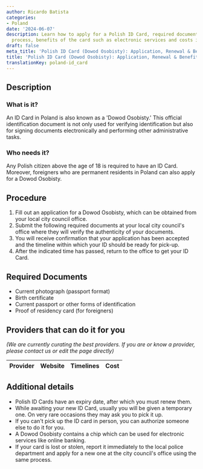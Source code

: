 ```yaml
---
author: Ricardo Batista
categories:
- Poland
date: '2024-06-07'
description: Learn how to apply for a Polish ID Card, required documents, renewal
  process, benefits of the card such as electronic services and costs involved.
draft: false
meta_title: 'Polish ID Card (Dowod Osobisty): Application, Renewal & Benefits'
title: 'Polish ID Card (Dowod Osobisty): Application, Renewal & Benefits'
translationKey: poland-id_card
---
```



## Description
### What is it?
An ID Card in Poland is also known as a 'Dowod Osobisty.' This official identification document is not only used for verifying identification but also for signing documents electronically and performing other administrative tasks.

### Who needs it?
Any Polish citizen above the age of 18 is required to have an ID Card. Moreover, foreigners who are permanent residents in Poland can also apply for a Dowod Osobisty.

## Procedure
1. Fill out an application for a Dowod Osobisty, which can be obtained from your local city council office.
2. Submit the following required documents at your local city council's office where they will verify the authenticity of your documents.
3. You will receive confirmation that your application has been accepted and the timeline within which your ID should be ready for pick-up.
4. After the indicated time has passed, return to the office to get your ID Card.

## Required Documents
- Current photograph (passport format)
- Birth certificate
- Current passport or other forms of identification
- Proof of residency card (for foreigners)

## Providers that can do it for you

_(We are currently curating the best providers. If you are or know a provider, please contact us or edit the page directly)_

| Provider        |     Website     |     Timelines    |       Cost      |
| --------------- | --------------- |  :-------------: | :-------------: |

## Additional details
- Polish ID Cards have an expiry date, after which you must renew them.
- While awaiting your new ID Card, usually you will be given a temporary one. On very rare occasions they may ask you to pick it up.
- If you can't pick up the ID card in person, you can authorize someone else to do it for you.
- A Dowod Osobisty contains a chip which can be used for electronic services like online banking.
- If your card is lost or stolen, report it immediately to the local police department and apply for a new one at the city council's office using the same process.